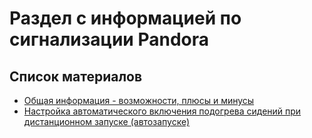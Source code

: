 # Раздел с информацией по сигнализации Pandora

## Список материалов

- [Общая информация - возможности, плюсы и минусы](first_info.md)
- [Настройка автоматического включения подогрева сидений при дистанционном запуске (автозапуске)](heat_autostart.md)

